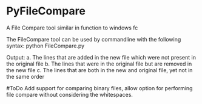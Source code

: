 # PyFileCompare
A File Compare tool similar in function to windows fc 

The FileCompare tool can be used by commandline with the following syntax:
python FileCompare.py <original file path> <new file path>

Output:
a. The lines that are added in the new file which were not present in the original file
b. The lines that were in the original file but are removed in the new file
c. The lines that are both in the new and original file, yet not in the same order

#ToDo
Add support for comparing binary files, allow option for performing file compare without considering the whitespaces.

